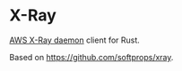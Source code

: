 # X-Ray

[AWS X-Ray daemon](https://docs.aws.amazon.com/xray/latest/devguide/xray-daemon.html) client for Rust.

Based on https://github.com/softprops/xray.
